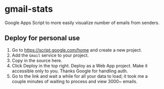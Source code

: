 # gmail-stats
Google Apps Script to more easily visualize number of emails from senders.

## Deploy for personal use
1. Go to https://script.google.com/home and create a new project.
2. Add the `Gmail` service to your project. 
3. Copy in the source here.
4. Click Deploy in the top right. Deploy as a Web App project. Make it accessible only to you. Thanks Google for handling auth.
5. Go to the link and wait a while for all your data to load; it took me a couple minutes of waiting to process and view 3000~ emails.
